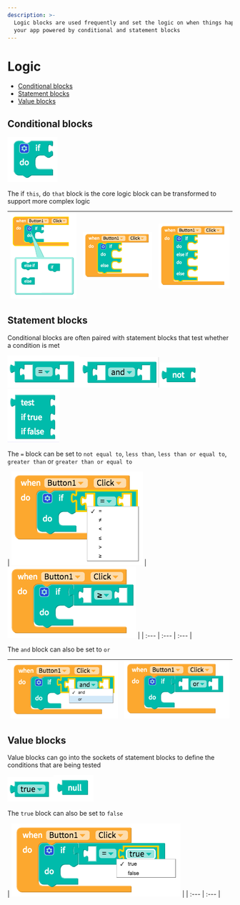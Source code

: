```yaml
---
description: >-
  Logic blocks are used frequently and set the logic on when things happen in
  your app powered by conditional and statement blocks
---
```


# Logic

* [Conditional blocks](logic.md#conditional-blocks)
* [Statement blocks](logic.md#statement-blocks)
* [Value blocks](logic.md#value-blocks)

## Conditional blocks

![](../../../.gitbook/assets/blocks-logic-fig-1.png)

The if `this`, do `that` block is the core logic block can be transformed to support more complex logic

| ![](../../../.gitbook/assets/blocks-logic-fig-8.png) | ![](../../../.gitbook/assets/blocks-logic-fig-9.png) | ![](../../../.gitbook/assets/blocks-logic-fig-10.png) |
| :--- | :--- | :--- |


## Statement blocks

Conditional blocks are often paired with statement blocks that test whether a condition is met

![](../../../.gitbook/assets/blocks-logic-fig-2.png)![](../../../.gitbook/assets/blocks-logic-fig-3.png)![](../../../.gitbook/assets/blocks-logic-fig-4.png)![](../../../.gitbook/assets/blocks-logic-fig-7.png)

The `=` block can be set to `not equal to`, `less than`, `less than or equal to`, `greater than` or `greater than or equal to`

| ![](../../../.gitbook/assets/blocks-logic-fig-11.png) | ![](../../../.gitbook/assets/blocks-logic-fig-13.png) |
| :--- | :--- | :--- |


The `and` block can also be set to `or`

| ![](../../../.gitbook/assets/blocks-logic-fig-14.png) | ![](../../../.gitbook/assets/blocks-logic-fig-15.png) |
| :--- | :--- |


## Value blocks

Value blocks can go into the sockets of statement blocks to define the conditions that are being tested

![](../../../.gitbook/assets/blocks-logic-fig-5.png)![](../../../.gitbook/assets/blocks-logic-fig-6.png)

The `true` block can also be set to `false`

| ![](../../../.gitbook/assets/blocks-logic-fig-16.png) |
| :--- | :--- |


